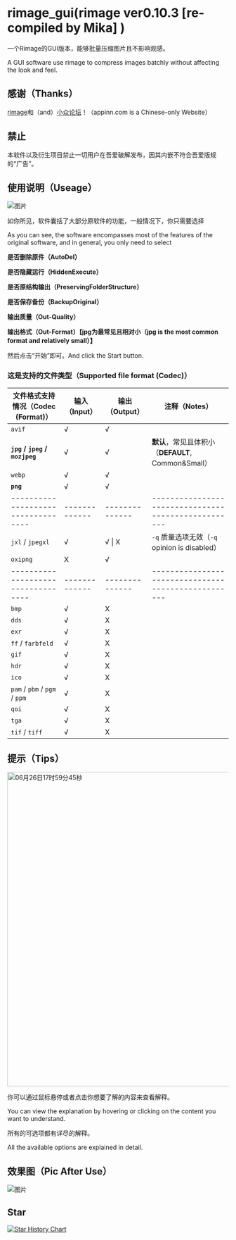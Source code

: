 # rimage_gui(rimage ver0.10.3 [re-compiled by Mika] )
一个Rimage的GUI版本，能够批量压缩图片且不影响观感。

A GUI software use rimage to compress images batchly without affecting the look and feel. 

## 感谢（Thanks）
[rimage](https://github.com/SalOne22/rimage)和（and）[小众论坛](https://www.appinn.com/rimage-gui/)！（appinn.com is a Chinese-only Website）

## 禁止
本软件以及衍生项目禁止一切用户在吾爱破解发布，因其内嵌不符合吾爱版规的“广告”。

## 使用说明（Useage）
![图片](https://github.com/Mikachu2333/rimage_gui/assets/63829496/76c0c08b-01d7-4459-b395-505f19cbeacc)

如你所见，软件囊括了大部分原软件的功能，一般情况下，你只需要选择

As you can see, the software encompasses most of the features of the original software, and in general, you only need to select

**是否删除原件（AutoDel）**

**是否隐藏运行（HiddenExecute）**

**是否原结构输出（PreservingFolderStructure）**

**是否保存备份（BackupOriginal）**

**输出质量（Out-Quality）**

**输出格式（Out-Format）【jpg为最常见且相对小（jpg is the most common format and relatively small）】**

然后点击“开始”即可。And click the Start button.

### 这是支持的文件类型（Supported file format (Codec)）

| 文件格式支持情况（Codec (Format)） | 输入（Input） | 输出（Output） | 注释（Notes）                                       |
| ---------------------------------- | ------------- | -------------- | --------------------------------------------------- |
| `avif`                             | √             | √              |                                                     |
| **`jpg` / `jpeg` / `mozjpeg`**     | √             | √              | **默认**，常见且体积小（**DEFAULT**, Common&Small） |
| `webp`                             | √             | √              |                                                     |
| **`png`**                          | √             | √              |                                                     |
| ---------------------------------- | ------------- | -------------- | --------------------------------------------------- |
| `jxl` / `jpegxl`                   | √             | √ \| X         | `-q` 质量选项无效（`-q` opinion is disabled）       |
| `oxipng`                           | X             | √              |                                                     |
| ---------------------------------- | ------------- | -------------- | --------------------------------------------------- |
| `bmp`                              | √             | X              |                                                     |
| `dds`                              | √             | X              |                                                     |
| `exr`                              | √             | X              |                                                     |
| `ff` / `farbfeld`                  | √             | X              |                                                     |
| `gif`                              | √             | X              |                                                     |
| `hdr`                              | √             | X              |                                                     |
| `ico`                              | √             | X              |                                                     |
| `pam` / `pbm` / `pgm` / `ppm`      | √             | X              |                                                     |
| `qoi`                              | √             | X              |                                                     |
| `tga`                              | √             | X              |                                                     |
| `tif` / `tiff`                     | √             | X              |                                                     |

## 提示（Tips）
<img width="714" alt="06月26日17时59分45秒" src="https://github.com/Mikachu2333/rimage_gui/assets/63829496/c7e11470-088e-4057-9d2d-7ae7730df40e">

你可以通过鼠标悬停或者点击你想要了解的内容来查看解释。

You can view the explanation by hovering or clicking on the content you want to understand.  

所有的可选项都有详尽的解释。

All the available options are explained in detail.

## 效果图（Pic After Use）
![图片](https://github.com/Mikachu2333/rimage_gui/assets/63829496/dead98b0-63b7-4f1b-a0d2-fe359147d5bc)

## Star

[![Star History Chart](https://api.star-history.com/svg?repos=Mikachu2333/rimage_gui&type=Timeline)](https://star-history.com/#Mikachu2333/rimage_gui&Timeline)
